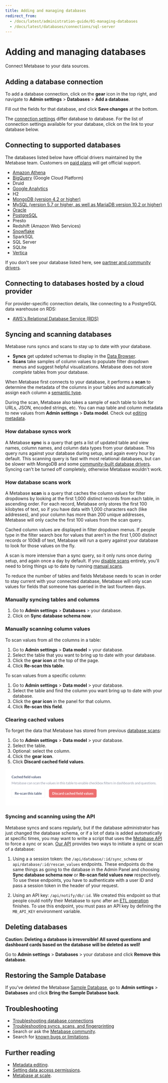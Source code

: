 ```yaml
---
title: Adding and managing databases
redirect_from:
  - /docs/latest/administration-guide/01-managing-databases
  - /docs/latest/databases/connections/sql-server
---
```


# Adding and managing databases

Connect Metabase to your data sources.

## Adding a database connection

To add a database connection, click on the **gear** icon in the top right, and navigate to **Admin settings** > **Databases** > **Add a database**.

Fill out the fields for that database, and click **Save changes** at the bottom.

The [connection settings](./connecting-settings.md) differ database to database. For the list of connection settings available for your database, click on the link to your database below.

## Connecting to supported databases

The databases listed below have official drivers maintained by the Metabase team. Customers on [paid plans](https://www.metabase.com/pricing) will get official support.

- [Amazon Athena](./connections/athena.md)
- [BigQuery](./connections/bigquery.md) (Google Cloud Platform)
- Druid
- [Google Analytics](./connections/google-analytics.md)
- H2
- [MongoDB (version 4.2 or higher)](./connections/mongodb.md) 
- [MySQL (version 5.7 or higher, as well as MariaDB version 10.2 or higher)](./connections/mysql.md)
- [Oracle](./connections/oracle.md)
- [PostgreSQL](connections/postgresql.md)
- Presto
- Redshift (Amazon Web Services)
- [Snowflake](./connections/snowflake.md)
- SparkSQL
- SQL Server
- SQLite
- [Vertica](./connections/vertica.md)

If you don't see your database listed here, see [partner and community drivers](../developers-guide/partner-and-community-drivers.md#partner-drivers).

## Connecting to databases hosted by a cloud provider

For provider-specific connection details, like connecting to a PostgreSQL data warehouse on RDS:

- [AWS's Relational Database Service (RDS)](./connections/aws-rds.md)

## Syncing and scanning databases

Metabase runs syncs and scans to stay up to date with your database. 

- **Syncs** get updated schemas to display in the [Data Browser](https://www.metabase.com/learn/getting-started/data-browser). 
- **Scans** take samples of column values to populate filter dropdown menus and suggest helpful visualizations. Metabase does not store _complete_ tables from your database.

When Metabase first connects to your database, it performs a **scan** to determine the metadata of the columns in your tables and automatically assign each column a [semantic type](../data-modeling/field-types.md).

During the scan, Metabase also takes a sample of each table to look for URLs, JSON, encoded strings, etc. You can map table and column metadata to new values from **Admin settings** > **Data model**. Check out [editing metadata](../data-modeling/metadata-editing.md).

### How database syncs work

A Metabase **sync** is a query that gets a list of updated table and view names, column names, and column data types from your database. This query runs against your database during setup, and again every hour by default. This scanning query is fast with most relational databases, but can be slower with MongoDB and some [community-built database drivers](../developers-guide/partner-and-community-drivers.md). Syncing can't be turned off completely, otherwise Metabase wouldn't work.

### How database scans work

A Metabase **scan** is a query that caches the column _values_ for filter dropdowns by looking at the first 1,000 distinct records from each table, in ascending order. For each record, Metabase only stores the first 100 kilobytes of text, so if you have data with 1,000 characters each (like addresses), and your column has more than 200 unique addresses, Metabase will only cache the first 100 values from the scan query.

Cached column values are displayed in filter dropdown menus. If people type in the filter search box for values that aren't in the first 1,000 distinct records or 100kB of text, Metabase will run a query against your database to look for those values on the fly.

A scan is more intensive than a sync query, so it only runs once during setup, and again once a day by default. If you [disable scans](#scheduling-database-scans) entirely, you'll need to bring things up to date by running [manual scans](#manually-scanning-column-values).

To reduce the number of tables and fields Metabase needs to scan in order to stay current with your connected database, Metabase will only scan values for fields that someone has queried in the last fourteen days. 

### Manually syncing tables and columns

1. Go to **Admin settings** > **Databases** > your database.
2. Click on **Sync database schema now**.

### Manually scanning column values

To scan values from all the columns in a table:

1. Go to **Admin settings** > **Data model** > your database.
2. Select the table that you want to bring up to date with your database.
3. Click the **gear icon** at the top of the page.
4. Click **Re-scan this table**.

To scan values from a specific column:

1. Go to **Admin settings** > **Data model** > your database.
2. Select the table and find the column you want bring up to date with your database.
3. Click the **gear icon** in the panel for that column.
4. Click **Re-scan this field**.

### Clearing cached values

To forget the data that Metabase has stored from previous [database scans](#syncing-and-scanning-databases):

1. Go to **Admin settings** > **Data model** > your database.
2. Select the table.
3. Optional: select the column.
4. Click the **gear icon**.
5. Click **Discard cached field values**.

![Re-scan options](./images/re-scan-options.png)

### Syncing and scanning using the API

Metabase syncs and scans regularly, but if the database administrator has just changed the database schema, or if a lot of data is added automatically at specific times, you may want to write a script that uses the [Metabase API](https://www.metabase.com/learn/administration/metabase-api) to force a sync or scan. [Our API](../api-documentation.md) provides two ways to initiate a sync or scan of a database:

1. Using a a session token:  the `/api/database/:id/sync_schema` or `api/database/:id/rescan_values` endpoints. These endpoints do the same things as going to the database in the Admin Panel and choosing **Sync database schema now** or **Re-scan field values now** respectively. To use these endpoints, you have to authenticate with a user ID and pass a session token in the header of your request.

2. Using an API key: `/api/notify/db/:id`. We created this endpoint so that people could notify their Metabase to sync after an [ETL operation](https://www.metabase.com/learn/analytics/etl-landscape) finishes. To use this endpoint, you must pass an API key by defining the `MB_API_KEY` environment variable.

## Deleting databases

**Caution: Deleting a database is irreversible! All saved questions and dashboard cards based on the database will be deleted as well!**

Go to **Admin settings** > **Databases** > your database and click **Remove this database**.

## Restoring the Sample Database

If you've deleted the Metabase [Sample Database](https://www.metabase.com/glossary/sample_database), go to **Admin settings** > **Databases** and click **Bring the Sample Database back**.

## Troubleshooting

- [Troubleshooting database connections](../troubleshooting-guide/db-connection.md)
- [Troubleshooting syncs, scans, and fingerprinting](../troubleshooting-guide/sync-fingerprint-scan.md)
- Search or ask the [Metabase community](https://discourse.metabase.com/).
- Search for [known bugs or limitations](../troubleshooting-guide/known-issues.md).

## Further reading

- [Metadata editing](../data-modeling/metadata-editing.md).
- [Setting data access permissions](../permissions/data.md).
- [Metabase at scale](https://www.metabase.com/learn/administration/metabase-at-scale).
